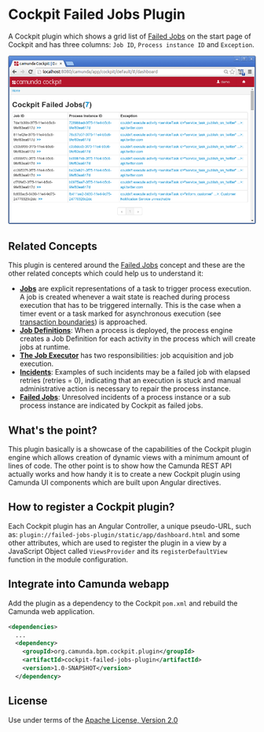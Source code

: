 
# Cockpit Failed Jobs Plugin

A Cockpit plugin which shows a grid list of [Failed Jobs][1] on the start page of Cockpit and has three columns: `Job ID`, `Process instance ID` and `Exception`.

![Screenshot](screenshot.png)

## Related Concepts

This plugin is centered around the [Failed Jobs][1] concept and these are the other related concepts which could help us to understand it:

* **[Jobs][2]** are explicit representations of a task to trigger process execution. A job is created whenever a wait state is reached during process execution that has to be triggered internally. This is the case when a timer event or a task marked for asynchronous execution (see [transaction boundaries][5]) is approached.
* **[Job Definitions][2]**: When a process is deployed, the process engine creates a Job Definition for each activity in the process which will create jobs at runtime.
* **[The Job Executor][3]** has two responsibilities: job acquisition and job execution.
* **[Incidents][4]**: Examples of such incidents may be a failed job with elapsed retries (retries = 0), indicating that an execution is stuck and manual administrative action is necessary to repair the process instance.
* **[Failed Jobs][1]**: Unresolved incidents of a process instance or a sub process instance are indicated by Cockpit as failed jobs.


## What's the point?

This plugin basically is a showcase of the capabilities of the Cockpit plugin engine which allows creation of dynamic views with a minimum amount of lines of code. The other point is to show how the Camunda REST API actually works and how handy it is to create a new Cockpit plugin using Camunda UI components which are built upon Angular directives.


## How to register a Cockpit plugin?

Each Cockpit plugin has an Angular Controller, a unique pseudo-URL, such as: `plugin://failed-jobs-plugin/static/app/dashboard.html` and some other attributes, which are used to register the plugin in a view by a JavaScript Object called `ViewsProvider` and its `registerDefaultView` function in the module configuration.


## Integrate into Camunda webapp

Add the plugin as a dependency to the Cockpit `pom.xml` and rebuild the Camunda web application.

```xml
<dependencies>
  ...
  <dependency>
    <groupId>org.camunda.bpm.cockpit.plugin</groupId>
    <artifactId>cockpit-failed-jobs-plugin</artifactId>
    <version>1.0-SNAPSHOT</version>
  </dependency>
```

## License

Use under terms of the [Apache License, Version 2.0](http://www.apache.org/licenses/LICENSE-2.0)


[1]: http://docs.camunda.org/latest/guides/user-guide/#cockpit-failed-jobs
[2]: http://docs.camunda.org/latest/guides/user-guide/#process-engine-process-engine-concepts-jobs-and-job-definitions
[3]: http://docs.camunda.org/latest/guides/user-guide/#process-engine-the-job-executor
[4]: http://docs.camunda.org/latest/guides/user-guide/#process-engine-incidents
[5]: http://docs.camunda.org/latest/guides/user-guide/#process-engine-transactions-in-processes-transaction-boundaries